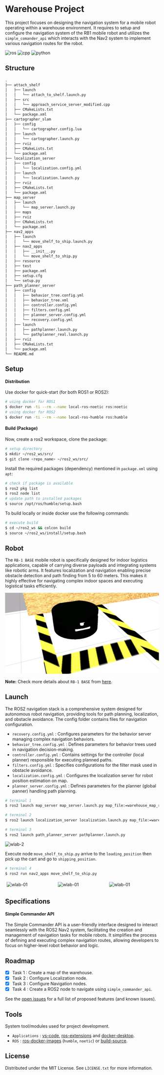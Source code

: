 # Warehouse Project

This project focuses on designing the navigation system for a mobile robot operating within a warehouse environment. It requires to setup and configure the navigation system of the RB1 mobile robot and utilizes the `simple_comander_api` which interacts with the Nav2 system to implement various navigation routes for the robot.

![ros](https://img.shields.io/badge/ROS2-humble-red) ![cpp](https://img.shields.io/badge/cpp-11+-blue) ![python](https://img.shields.io/badge/python-3.8+-blue)

## Structure

```text
.
├── attach_shelf
│   ├── launch
│   │   └── attach_to_shelf.launch.py
│   ├── src
│   │   └── approach_service_server_modified.cpp
│   ├── CMakeLists.txt
│   └── package.xml
├── cartographer_slam
│   ├── config
│   │   └── cartographer.config.lua
│   ├── launch
│   │   └── cartographer.launch.py
│   ├── rviz
│   ├── CMakeLists.txt
│   └── package.xml
├── localization_server
│   ├── config
│   │   └── localization.config.yml
│   ├── launch
│   │   └── localization.launch.py
│   ├── rviz
│   ├── CMakeLists.txt
│   └── package.xml
├── map_server
│   ├── launch
│   │   └── map_server.launch.py
│   ├── maps
│   ├── rviz
│   ├── CMakeLists.txt
│   └── package.xml
├── nav2_apps
│   ├── launch
│   │   └── move_shelf_to_ship.launch.py
│   ├── nav2_apps
│   │   ├── __init__.py
│   │   └── move_shelf_to_ship.py
│   ├── resource
│   ├── test
│   ├── package.xml
│   ├── setup.cfg
│   └── setup.py
├── path_planner_server
│   ├── config
│   │   ├── behavior_tree.config.yml
│   │   ├── behavior_tree.xml
│   │   ├── controller.config.yml
│   │   ├── filters.config.yml
│   │   ├── planner_server.config.yml
│   │   └── recovery.config.yml
│   ├── launch
│   │   ├── pathplanner.launch.py
│   │   └── pathplanner_real.launch.py
│   ├── rviz
│   ├── CMakeLists.txt
│   └── package.xml
└── README.md
```

## Setup

#### Distribution

Use docker for quick-start (for both ROS1 or ROS2):

```bash
# using docker for ROS1
$ docker run -ti --rm --name local-ros-noetic ros:noetic
# using docker for ROS2
$ docker run -ti --rm --name local-ros-humble ros:humble
```

#### Build (Package)

Now, create a ros2 workspace, clone the package:

```bash
# setup directory
$ mkdir ~/ros2_ws/src/
$ git clone <repo_name> ~/ros2_ws/src/
```

Install the required packages (dependency) mentioned in `package.xml` using `apt`:

```bash
# check if package is available
$ ros2 pkg list
$ ros2 node list
# update path to installed packages
$ source /opt/ros/humble/setup.bash
```

To build locally or inside docker use the following commands:

```bash
# execute build
$ cd ~/ros2_ws && colcon build
$ source ~/ros2_ws/install/setup.bash
```

## Robot

The `RB-1 BASE` mobile robot is specifically designed for indoor logistics applications, capable of carrying diverse payloads and integrating systems like robotic arms. It features localization and navigation enabling precise obstacle detection and path finding from 5 to 60 meters. This makes it highly effective for navigating complex indoor spaces and executing logistical tasks efficiently.

![rb1-robot](.assets/rb1-robot.png)

**Note:** Check more details about `RB-1 BASE` from [here](https://robotnik.eu/products/mobile-robots/rb-1-base-en/).

## Launch

The ROS2 navigation stack is a comprehensive system designed for autonomous robot navigation, providing tools for path planning, localization, and obstacle avoidance. The config folder contains files for navigation configuration.

- `recovery.config.yml` : Configures parameters for the behavior server managing complex navigation behaviors.
- `behavior_tree.config.yml` : Defines parameters for behavior trees used in navigation decision-making.
- `controller.config.yml` : Contains settings for the controller (local planner) responsible for executing planned paths.
- `filters.config.yml` : Specifies configurations for the filter mask used in obstacle avoidance.
- `localization.config.yml` : Configures the localization server for robot position estimation on map.
- `planner_server.config.yml` : Defines parameters for the planner (global panner) handling path planning.

```bash
# terminal 1
$ ros2 launch map_server map_server.launch.py map_file:=warehouse_map_real.yaml
```

```bash
# terminal 2
$ ros2 launch localization_server localization.launch.py map_file:=warehouse_map_real.yaml
```

```bash
# terminal 3
$ ros2 launch path_planner_server pathplanner.launch.py
```

![wlab-2](.assets/wlab-2.gif)

Execute node `move_shelf_to_ship.py` arrive to the `loading_position` then pick up the cart and go to `shipping_position`.

```bash
# terminal 4
$ ros2 run nav2_apps move_shelf_to_ship.py
```

<div style="display: flex; justify-content: space-between;">
  <div style="flex: 1; padding: 5px;">
    <img src=".assets/wlab-01.gif" alt="wlab-01" style="width: 100%;">
  </div>
  <div style="flex: 1; padding: 5px;">
    <img src=".assets/wlab-02.gif" alt="wlab-01" style="width: 100%;">
  </div>
  <div style="flex: 1; padding: 5px;">
    <img src=".assets/wlab-03.gif" alt="wlab-01" style="width: 100%;">
  </div>
</div>

## Specifications

#### Simple Commander API

The Simple Commander API is a user-friendly interface designed to interact seamlessly with the ROS2 Nav2 system, facilitating the creation and management of navigation tasks for mobile robots. It simplifies the process of defining and executing complex navigation routes, allowing developers to focus on higher-level robot behavior and logic.

## Roadmap

- [x] Task 1 : Create a map of the warehouse.
- [x] Task 2 : Configure Localization node.
- [x] Task 3 : Configure Navigation nodes.
- [x] Task 4 : Create a ROS2 node to navigate using `simple_commander_api`.

See the [open issues](https://github.com/llabhishekll/warehouse_project/issues) for a full list of proposed features (and known issues).

## Tools

System tool/modules used for project development.

- `Applications` : [vs-code](https://code.visualstudio.com/), [ros-extensions](https://marketplace.visualstudio.com/items?itemName=ms-iot.vscode-ros) and [docker-desktop](https://docs.docker.com/get-docker/).
- `ROS` : [ros-docker-images](https://hub.docker.com/_/ros/) (`humble`, `noetic`) or [build-source](https://www.ros.org/blog/getting-started/).

## License

Distributed under the MIT License. See `LICENSE.txt` for more information.
